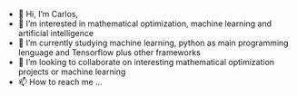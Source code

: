 - 👋 Hi, I’m Carlos,
- 👀 I’m interested in mathematical optimization, machine learning and artificial intelligence
- 🌱 I’m currently studying machine learning, python as main programming lenguage and Tensorflow plus other frameworks
- 💞️ I’m looking to collaborate on interesting mathematical optimization projects or machine learning
- 📫 How to reach me ...

<!---
cviejom/cviejom is a ✨ special ✨ repository because its `README.md` (this file) appears on your GitHub profile.
You can click the Preview link to take a look at your changes.
--->
